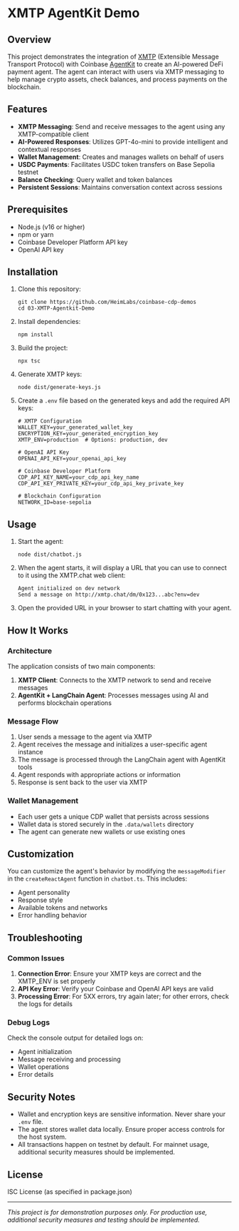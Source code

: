 # XMTP AgentKit Demo

## Overview

This project demonstrates the integration of [XMTP](https://xmtp.org/) (Extensible Message Transport Protocol) with Coinbase [AgentKit](https://docs.developer.coinbase.com/base/agentkit/) to create an AI-powered DeFi payment agent. The agent can interact with users via XMTP messaging to help manage crypto assets, check balances, and process payments on the blockchain.

## Features

- **XMTP Messaging**: Send and receive messages to the agent using any XMTP-compatible client
- **AI-Powered Responses**: Utilizes GPT-4o-mini to provide intelligent and contextual responses
- **Wallet Management**: Creates and manages wallets on behalf of users
- **USDC Payments**: Facilitates USDC token transfers on Base Sepolia testnet
- **Balance Checking**: Query wallet and token balances
- **Persistent Sessions**: Maintains conversation context across sessions

## Prerequisites

- Node.js (v16 or higher)
- npm or yarn
- Coinbase Developer Platform API key
- OpenAI API key

## Installation

1. Clone this repository:
   ```
   git clone https://github.com/HeimLabs/coinbase-cdp-demos
   cd 03-XMTP-Agentkit-Demo
   ```

2. Install dependencies:
   ```
   npm install
   ```

3. Build the project:
   ```
   npx tsc
   ```

4. Generate XMTP keys:
   ```
   node dist/generate-keys.js
   ```

5. Create a `.env` file based on the generated keys and add the required API keys:
   ```
   # XMTP Configuration
   WALLET_KEY=your_generated_wallet_key
   ENCRYPTION_KEY=your_generated_encryption_key
   XMTP_ENV=production  # Options: production, dev

   # OpenAI API Key
   OPENAI_API_KEY=your_openai_api_key

   # Coinbase Developer Platform
   CDP_API_KEY_NAME=your_cdp_api_key_name
   CDP_API_KEY_PRIVATE_KEY=your_cdp_api_key_private_key
   
   # Blockchain Configuration
   NETWORK_ID=base-sepolia
   ```

## Usage

1. Start the agent:
   ```
   node dist/chatbot.js
   ```

2. When the agent starts, it will display a URL that you can use to connect to it using the XMTP.chat web client:
   ```
   Agent initialized on dev network
   Send a message on http://xmtp.chat/dm/0x123...abc?env=dev
   ```

3. Open the provided URL in your browser to start chatting with your agent.

## How It Works

### Architecture

The application consists of two main components:

1. **XMTP Client**: Connects to the XMTP network to send and receive messages
2. **AgentKit + LangChain Agent**: Processes messages using AI and performs blockchain operations

### Message Flow

1. User sends a message to the agent via XMTP
2. Agent receives the message and initializes a user-specific agent instance
3. The message is processed through the LangChain agent with AgentKit tools
4. Agent responds with appropriate actions or information
5. Response is sent back to the user via XMTP

### Wallet Management

- Each user gets a unique CDP wallet that persists across sessions
- Wallet data is stored securely in the `.data/wallets` directory
- The agent can generate new wallets or use existing ones

## Customization

You can customize the agent's behavior by modifying the `messageModifier` in the `createReactAgent` function in `chatbot.ts`. This includes:

- Agent personality
- Response style
- Available tokens and networks
- Error handling behavior

## Troubleshooting

### Common Issues

1. **Connection Error**: Ensure your XMTP keys are correct and the XMTP_ENV is set properly
2. **API Key Error**: Verify your Coinbase and OpenAI API keys are valid
3. **Processing Error**: For 5XX errors, try again later; for other errors, check the logs for details

### Debug Logs

Check the console output for detailed logs on:
- Agent initialization
- Message receiving and processing
- Wallet operations
- Error details

## Security Notes

- Wallet and encryption keys are sensitive information. Never share your `.env` file.
- The agent stores wallet data locally. Ensure proper access controls for the host system.
- All transactions happen on testnet by default. For mainnet usage, additional security measures should be implemented.

## License

ISC License (as specified in package.json)

---

*This project is for demonstration purposes only. For production use, additional security measures and testing should be implemented.*
